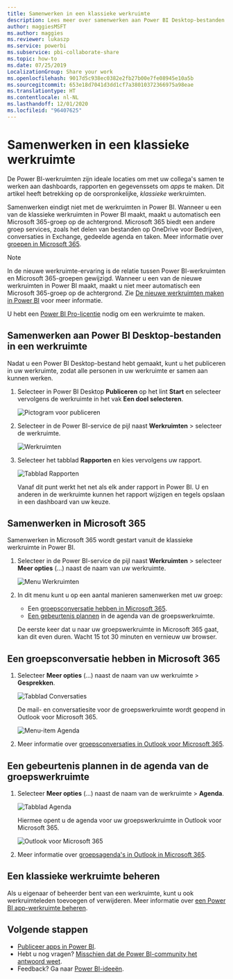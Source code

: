```yaml
---
title: Samenwerken in een klassieke werkruimte
description: Lees meer over samenwerken aan Power BI Desktop-bestanden in uw werkruimte, met Microsoft 365-services zoals het delen van bestanden op OneDrive voor Bedrijven, conversaties in Exchange, agenda en taken.
author: maggiesMSFT
ms.author: maggies
ms.reviewer: lukaszp
ms.service: powerbi
ms.subservice: pbi-collaborate-share
ms.topic: how-to
ms.date: 07/25/2019
LocalizationGroup: Share your work
ms.openlocfilehash: 9017d5c938ec0382e2fb27b00e7fe08945e10a5b
ms.sourcegitcommit: 653e18d7041d3dd1cf7a38010372366975a98eae
ms.translationtype: HT
ms.contentlocale: nl-NL
ms.lasthandoff: 12/01/2020
ms.locfileid: "96407625"
---
```

# <a name="collaborate-in-a-classic-workspace"></a>Samenwerken in een klassieke werkruimte
De Power BI-werkruimten zijn ideale locaties om met uw collega's samen te werken aan dashboards, rapporten en gegevenssets om *apps* te maken. Dit artikel heeft betrekking op de oorspronkelijke, *klassieke* werkruimten.  

Samenwerken eindigt niet met de werkruimten in Power BI. Wanneer u een van de klassieke werkruimten in Power BI maakt, maakt u automatisch een Microsoft 365-groep op de achtergrond. Microsoft 365 biedt een andere groep services, zoals het delen van bestanden op OneDrive voor Bedrijven, conversaties in Exchange, gedeelde agenda en taken. Meer informatie over [groepen in Microsoft 365](https://support.office.com/article/Create-a-group-in-Office-365-7124dc4c-1de9-40d4-b096-e8add19209e9).

> [!NOTE]
> In de nieuwe werkruimte-ervaring is de relatie tussen Power BI-werkruimten en Microsoft 365-groepen gewijzigd. Wanneer u een van de nieuwe werkruimten in Power BI maakt, maakt u niet meer automatisch een Microsoft 365-groep op de achtergrond. Zie [De nieuwe werkruimten maken in Power BI](service-create-the-new-workspaces.md) voor meer informatie.

U hebt een [Power BI Pro-licentie](../fundamentals/service-features-license-type.md) nodig om een werkruimte te maken.

## <a name="collaborate-on-power-bi-desktop-files-in-a-workspace"></a>Samenwerken aan Power BI Desktop-bestanden in een werkruimte
Nadat u een Power BI Desktop-bestand hebt gemaakt, kunt u het publiceren in uw werkruimte, zodat alle personen in uw werkruimte er samen aan kunnen werken.

1. Selecteer in Power BI Desktop **Publiceren** op het lint **Start** en selecteer vervolgens de werkruimte in het vak **Een doel selecteren**.
   
    ![Pictogram voor publiceren](media/service-collaborate-power-bi-workspace/power-bi-group-publish-pbix.png)
2. Selecteer in de Power BI-service de pijl naast **Werkruimten** > selecteer de werkruimte.
   
    ![Werkruimten](media/service-collaborate-power-bi-workspace/power-bi-workspace-nav-arrow.png)
3. Selecteer het tabblad **Rapporten** en kies vervolgens uw rapport.
   
    ![Tabblad Rapporten](media/service-collaborate-power-bi-workspace/power-bi-workspace-report.png)
   
    Vanaf dit punt werkt het net als elk ander rapport in Power BI. U en anderen in de werkruimte kunnen het rapport wijzigen en tegels opslaan in een dashboard van uw keuze.

## <a name="collaborate-in-microsoft-365"></a>Samenwerken in Microsoft 365
Samenwerken in Microsoft 365 wordt gestart vanuit de klassieke werkruimte in Power BI.

1. Selecteer in de Power BI-service de pijl naast **Werkruimten** > selecteer **Meer opties** (...) naast de naam van uw werkruimte. 
   
   ![Menu Werkruimten](media/service-collaborate-power-bi-workspace/power-bi-app-ellipsis.png)
2. In dit menu kunt u op een aantal manieren samenwerken met uw groep: 
   
   * Een [groepsconversatie hebben in Microsoft 365](#have-a-group-conversation-in-microsoft-365).
   * [Een gebeurtenis plannen](#schedule-an-event-on-the-group-workspace-calendar) in de agenda van de groepswerkruimte.
   
   De eerste keer dat u naar uw groepswerkruimte in Microsoft 365 gaat, kan dit even duren. Wacht 15 tot 30 minuten en vernieuw uw browser.

## <a name="have-a-group-conversation-in-microsoft-365"></a>Een groepsconversatie hebben in Microsoft 365
1. Selecteer **Meer opties** (...) naast de naam van uw werkruimte \> **Gesprekken**. 
   
    ![Tabblad Conversaties](media/service-collaborate-power-bi-workspace/power-bi-app-ellipsis.png)
   
   De mail- en conversatiesite voor de groepswerkruimte wordt geopend in Outlook voor Microsoft 365.
   
   ![Menu-item Agenda](media/service-collaborate-power-bi-workspace/pbi_grps_o365convo.png)
2. Meer informatie over [groepsconversaties in Outlook voor Microsoft 365](https://support.office.com/Article/Have-a-group-conversation-a0482e24-a769-4e39-a5ba-a7c56e828b22).

## <a name="schedule-an-event-on-the-group-workspace-calendar"></a>Een gebeurtenis plannen in de agenda van de groepswerkruimte
1. Selecteer **Meer opties** (...) naast de naam van de werkruimte \> **Agenda**. 
   
   ![Tabblad Agenda](media/service-collaborate-power-bi-workspace/power-bi-app-ellipsis.png)
   
   Hiermee opent u de agenda voor uw groepswerkruimte in Outlook voor Microsoft 365.
   
   ![Outlook voor Microsoft 365](media/service-collaborate-power-bi-workspace/pbi_grps_o365_calendar.png)
2. Meer informatie over [groepsagenda's in Outlook in Microsoft 365](https://support.office.com/Article/Add-edit-and-subscribe-to-group-events-0cf1ad68-1034-4306-b367-d75e9818376a).

## <a name="manage-a-classic-workspace"></a>Een klassieke werkruimte beheren
Als u eigenaar of beheerder bent van een werkruimte, kunt u ook werkruimteleden toevoegen of verwijderen. Meer informatie over [een Power BI app-werkruimte beheren](service-manage-app-workspace-in-power-bi-and-office-365.md).

## <a name="next-steps"></a>Volgende stappen
* [Publiceer apps in Power BI](service-create-distribute-apps.md).
* Hebt u nog vragen? [Misschien dat de Power BI-community het antwoord weet](https://community.powerbi.com/).
* Feedback? Ga naar [Power BI-ideeën](https://ideas.powerbi.com/forums/265200-power-bi).
